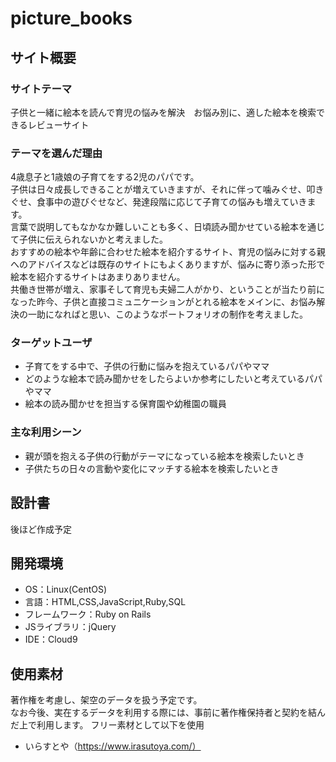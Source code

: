 # picture_books

## サイト概要
### サイトテーマ
子供と一緒に絵本を読んで育児の悩みを解決　お悩み別に、適した絵本を検索できるレビューサイト

### テーマを選んだ理由
4歳息子と1歳娘の子育てをする2児のパパです。<br>
子供は日々成長しできることが増えていきますが、それに伴って噛みぐせ、叩きぐせ、食事中の遊びぐせなど、発達段階に応じて子育ての悩みも増えていきます。<br>
言葉で説明してもなかなか難しいことも多く、日頃読み聞かせている絵本を通じて子供に伝えられないかと考えました。<br>
おすすめの絵本や年齢に合わせた絵本を紹介するサイト、育児の悩みに対する親へのアドバイスなどは既存のサイトにもよくありますが、悩みに寄り添った形で絵本を紹介するサイトはあまりありません。<br>
共働き世帯が増え、家事そして育児も夫婦二人がかり、ということが当たり前になった昨今、子供と直接コミュニケーションがとれる絵本をメインに、お悩み解決の一助になればと思い、このようなポートフォリオの制作を考えました。

### ターゲットユーザ
* 子育てをする中で、子供の行動に悩みを抱えているパパやママ
* どのような絵本で読み聞かせをしたらよいか参考にしたいと考えているパパやママ
* 絵本の読み聞かせを担当する保育園や幼稚園の職員
​
### 主な利用シーン
* 親が頭を抱える子供の行動がテーマになっている絵本を検索したいとき
* 子供たちの日々の言動や変化にマッチする絵本を検索したいとき
​
## 設計書
後ほど作成予定
​
## 開発環境
- OS：Linux(CentOS)
- 言語：HTML,CSS,JavaScript,Ruby,SQL
- フレームワーク：Ruby on Rails
- JSライブラリ：jQuery
- IDE：Cloud9
​
## 使用素材
著作権を考慮し、架空のデータを扱う予定です。<br>
なお今後、実在するデータを利用する際には、事前に著作権保持者と契約を結んだ上で利用します。
フリー素材として以下を使用
  - いらすとや（https://www.irasutoya.com/）